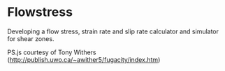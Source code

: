 # Flowstress

Developing a flow stress, strain rate and slip rate calculator and simulator for shear zones.

PS.js courtesy of Tony Withers (http://publish.uwo.ca/~awither5/fugacity/index.htm)
